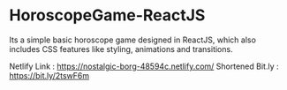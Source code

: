 # HoroscopeGame-ReactJS
Its a simple basic horoscope game designed in ReactJS, which also includes CSS features like styling, animations and transitions.

Netlify Link : https://nostalgic-borg-48594c.netlify.com/
Shortened Bit.ly : https://bit.ly/2tswF6m
